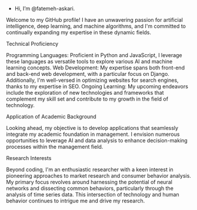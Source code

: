 * Hi, I’m @fatemeh-askari.
  
Welcome to my GitHub profile! I have an unwavering passion for artificial intelligence, deep learning, and machine algorithms, and I'm committed to continually expanding my expertise in these dynamic fields.

Technical Proficiency

Programming Languages: Proficient in Python and JavaScript, I leverage these languages as versatile tools to explore various AI and machine learning concepts.
Web Development: My expertise spans both front-end and back-end web development, with a particular focus on Django. Additionally, I'm well-versed in optimizing websites for search engines, thanks to my expertise in SEO.
Ongoing Learning: My upcoming endeavors include the exploration of new technologies and frameworks that complement my skill set and contribute to my growth in the field of technology.


Application of Academic Background

Looking ahead, my objective is to develop applications that seamlessly integrate my academic foundation in management. I envision numerous opportunities to leverage AI and data analysis to enhance decision-making processes within the management field.


Research Interests

Beyond coding, I'm an enthusiastic researcher with a keen interest in pioneering approaches to market research and consumer behavior analysis. My primary focus revolves around harnessing the potential of neural networks and dissecting common behaviors, particularly through the analysis of time series data. This intersection of technology and human behavior continues to intrigue me and drive my research.

<!---
fatemeh-askari/fatemeh-askari is a ✨ special ✨ repository because its `README.md` (this file) appears on your GitHub profile.
You can click the Preview link to take a look at your changes.
--->
